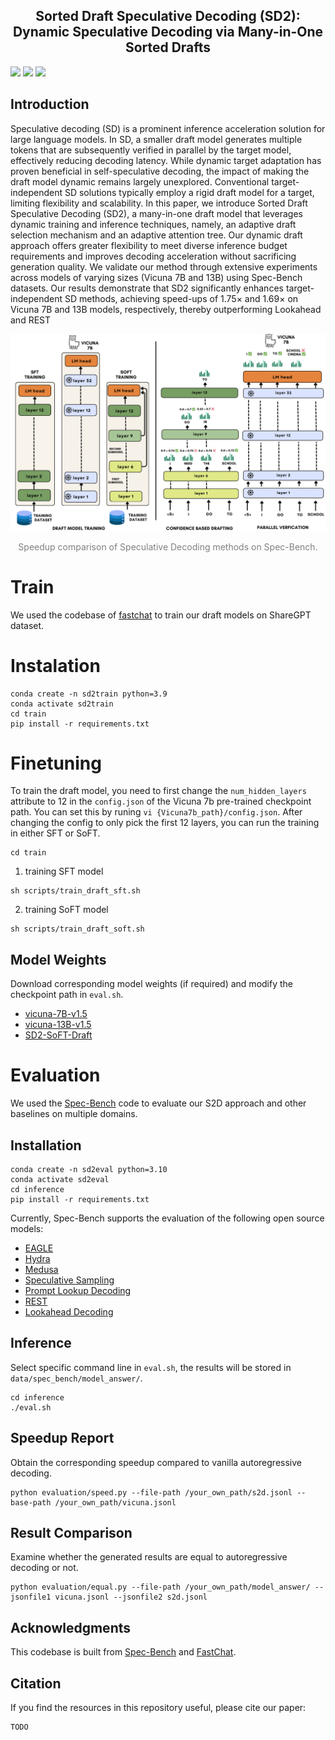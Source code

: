 <div align="center">
   <h2>Sorted Draft Speculative Decoding (SD2): 
   Dynamic Speculative Decoding via Many-in-One Sorted Drafts</h2> 
 </div> 
 
<a target="_blank" href="">
<img style="height:22pt" src="https://img.shields.io/badge/-Paper-red?style=flat&logo=arxiv"></a>
<a target="_blank" href="https://github.com/benyaminjami/Balcony-LLaMA">
<img style="height:22pt" src="https://img.shields.io/badge/-Code-green?style=flat&logo=github"></a>
<a target="_blank" href="https://huggingface.co/parsakaveh/SD2-SoFT-Draft">
<img style="height:22pt" src="https://img.shields.io/badge/-🤗%20Model-red?style=flat"></a>
<!-- <a target="_blank" href="https://twitter.com/DongfuJiang/status/1805438506137010326">
<img style="height:22pt" src="https://img.shields.io/badge/-Tweet-blue?style=flat&logo=twitter"></a> -->
<br>

## Introduction
Speculative decoding (SD) is a prominent inference acceleration solution for large language models. In SD, a smaller draft model generates multiple tokens that are subsequently verified in parallel by the target model, effectively reducing decoding latency. While dynamic target adaptation has proven beneficial in self-speculative decoding, the impact of making the draft model dynamic remains largely unexplored. Conventional target-independent SD solutions typically employ a rigid draft model for a target, limiting flexibility and scalability.
In this paper, we introduce Sorted Draft Speculative Decoding (SD2), a many-in-one draft model that leverages dynamic training and inference techniques, namely, an adaptive draft selection mechanism and an adaptive attention tree. Our dynamic draft approach offers greater flexibility to meet diverse inference budget requirements and improves decoding acceleration without sacrificing generation quality.
We validate our method through extensive experiments across models of varying sizes (Vicuna 7B and 13B) using Spec-Bench datasets. Our results demonstrate that SD2 significantly enhances target-independent SD methods, achieving speed-ups of 1.75× and 1.69× on Vicuna 7B and 13B models, respectively, thereby outperforming Lookahead and REST

![timeline](./inference/assets/methodology.png)

<div align="center">
<font color="gray">Speedup comparison of Speculative Decoding methods on Spec-Bench.</font>
</div>

<!-- Sorted Speculative Decoding  (S2D) is a method providing the capability of selecting multiple draft models adaptively based on the given target. Without the need for training separate draft models for different target models, S2D enjoys the flexibility of having different submodels in the same architecture, which causes the approach outperforms other baselines in multi-target speculative decoding scenario. -->
<!-- Spec-Bench is a comprehensive benchmark designed for assessing Speculative Decoding methods across diverse scenarios. Based on Spec-Bench, we aim to establish and maintain a unified evaluation platform for open-source Speculative Decoding approaches. This platform facilitates the systematic assessment of existing methods ***in the same device and testing environment***, thereby ensuring fair comparisons.  -->

# Train

We used the codebase of [fastchat](https://github.com/lm-sys/FastChat/tree/main) to train our draft models on ShareGPT dataset.

# Instalation
```
conda create -n sd2train python=3.9
conda activate sd2train
cd train
pip install -r requirements.txt
```

# Finetuning
To train the draft model, you need to first change the ```num_hidden_layers``` attribute to 12 in the ```config.json``` of the Vicuna 7b pre-trained checkpoint path. You can set this by runing ```vi {Vicuna7b_path}/config.json```. 
After changing the config to only pick the first 12 layers, you can run the training in either SFT or SoFT.
```
cd train
```
1) training SFT model
```
sh scripts/train_draft_sft.sh
```
2) training SoFT model
```
sh scripts/train_draft_soft.sh
```
## Model Weights

Download corresponding model weights (if required) and modify the checkpoint path in `eval.sh`.

- [vicuna-7B-v1.5](https://huggingface.co/lmsys/vicuna-7b-v1.5)
- [vicuna-13B-v1.5](https://huggingface.co/lmsys/vicuna-13b-v1.5)
- [SD2-SoFT-Draft](https://huggingface.co/parsakaveh/SD2-SoFT-Draft)

<!-- - [EAGLE](https://github.com/SafeAILab/EAGLE?tab=readme-ov-file#eagle-weights)
- [Hydra](https://github.com/zankner/hydra?tab=readme-ov-file#model-weights)
- [Medusa-1](https://github.com/FasterDecoding/Medusa?tab=readme-ov-file#medusa-1)
- [Speculative Sampling](https://github.com/NJUNLP/MCSD?tab=readme-ov-file#model-release) -->

<!-- ## Additonal Setup -->

<!-- #### REST (Optional) -->

<!-- ##### Build DraftRetriever from source -->

<!-- ```
cd model/rest/DraftRetriever
curl --proto '=https' --tlsv1.2 -sSf https://sh.rustup.rs | sh
maturin build --release --strip -i python3.9 # will produce a .whl file
pip3 install ./target/wheels/draftretriever-0.1.0-cp39-cp39-linux_x86_64.whl
``` -->
<!-- 
##### Create a datastore

```
cd model/rest/datastore
./datastore.sh # modify your own path
``` -->



# Evaluation

We used the [Spec-Bench](https://github.com/hemingkx/Spec-Bench/tree/main) code to evaluate our S2D approach and other baselines on multiple domains.

## Installation

```
conda create -n sd2eval python=3.10
conda activate sd2eval
cd inference
pip install -r requirements.txt
```


Currently, Spec-Bench supports the evaluation of the following open source models:

- [EAGLE](https://sites.google.com/view/eagle-llm)
- [Hydra](https://github.com/zankner/hydra)
- [Medusa](https://sites.google.com/view/medusa-llm)
- [Speculative Sampling](https://huggingface.co/blog/assisted-generation)
- [Prompt Lookup Decoding](https://github.com/apoorvumang/prompt-lookup-decoding)
- [REST](https://sites.google.com/view/rest-llm/)
- [Lookahead Decoding](https://lmsys.org/blog/2023-11-21-lookahead-decoding/)

## Inference

Select specific command line in `eval.sh`, the results will be stored in `data/spec_bench/model_answer/`.

```
cd inference
./eval.sh
```

## Speedup Report

Obtain the corresponding speedup compared to vanilla autoregressive decoding.

```
python evaluation/speed.py --file-path /your_own_path/s2d.jsonl --base-path /your_own_path/vicuna.jsonl
```

## Result Comparison

Examine whether the generated results are equal to autoregressive decoding or not.

```
python evaluation/equal.py --file-path /your_own_path/model_answer/ --jsonfile1 vicuna.jsonl --jsonfile2 s2d.jsonl
```
<!-- 
## Contributing

We warmly welcome contributions and discussions related to Spec-Bench! If you have any suggestions for improvements or ideas you'd like to discuss, please don't hesitate to open an issue. This will allow us to collaborate and discuss your ideas in detail.

***More models are welcome!*** - If you're aware of any open-source Speculative Decoding methods not currently included in Spec-Bench, we encourage you to contribute by submitting a pull request. This helps ensure Spec-Bench remains a comprehensive and fair benchmarking platform for comparing existing methods. Please ensure that your changes are well-tested before submission. -->

## Acknowledgments

This codebase is built from [Spec-Bench](https://github.com/hemingkx/Spec-Bench/tree/main) and [FastChat](https://github.com/lm-sys/FastChat).

## Citation

If you find the resources in this repository useful, please cite our paper:

```
TODO
``` 

